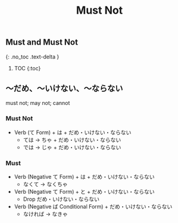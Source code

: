﻿---
layout: default
title: Must Not
parent: <ruby>文法<rt>ぶんぽう</rt></ruby> Grammar
---

## Must and Must Not
{: .no_toc .text-delta }

1. TOC
{:toc}

## 〜だめ、〜いけない、〜ならない
must not; may not; cannot

### Must Not
- Verb (て Form) + は + だめ・いけない・ならない
  - ては → ちゃ + だめ・いけない・ならない
  - では → じゃ + だめ・いけない・ならない

### Must
- Verb (Negative て Form) + は + だめ・いけない・ならない
  - なくて → なくちゃ
- Verb (Negative て Form) + と + だめ・いけない・ならない
  - Drop だめ・いけない・ならない
- Verb (Negative ば Conditional Form) + だめ・いけない・ならない
  - なければ → なきゃ
